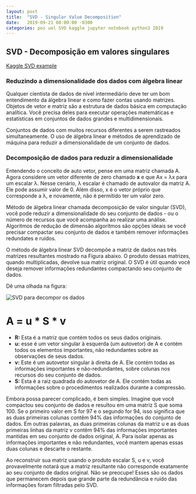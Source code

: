 ```yaml
---
layout: post
title:  "SVD - Singular Value Decomposition"
date:   2019-09-21 08:00:00 -0300
categories: pos uel SVD kaggle jupyter notebook python3 2019
---
```

## SVD - Decomposição em valores singulares

[Kaggle SVD example](https://www.kaggle.com/marcqueiroz/simple-svd-movie-recommender)

### Reduzindo a dimensionalidade dos dados com álgebra linear

Qualquer cientista de dados de nível intermediário deve ter um bom entendimento da álgebra linear e como fazer contas usando matrizes. Objetos de vetor e matriz são a estrutura de dados básica em computação analítica. Você precisa deles para executar operações matemáticas e estatísticas em conjuntos de dados grandes e multidimensionais.

Conjuntos de dados com muitos recursos diferentes a serem rastreados simultaneamente. O uso de álgebra linear e métodos de aprendizado de máquina para reduzir a dimensionalidade de um conjunto de dados.

### Decomposição de dados para reduzir a dimensionalidade 

Entendendo o conceito de auto vetor, pense em uma matriz chamada A. Agora considere um vetor diferente de zero chamado **x** e que Ax =
λx para um escalar λ. Nesse cenário, λ escalar é chamado de autovalor da matriz A. Ele pode assumir
valor de 0. Além disso, x é o vetor próprio que corresponde a λ, e
novamente, não é permitido ter um valor zero.

Método de álgebra linear chamada decomposição de valor singular (SVD), você pode reduzir a dimensionalidade do seu conjunto de dados - ou o número de recursos que você acompanha ao realizar uma análise. Algoritmos de redução de dimensão algoritmos são opções ideais se você precisar compactar seu conjunto de dados e também remover informações redundates e ruídos.

O método de álgebra linear SVD decompõe a matriz de dados nas três matrizes resultantes mostrado na Figura abaixo. O produto dessas matrizes, quando multiplicadas, devolve sua matriz original. O SVD é útil quando você deseja remover informações redundantes compactando seu conjunto de dados.

Dê uma olhada na figura:

![SVD para decompor os dados](/pos-uel-big-data/fundamentos-big-data-2/images/figura5-1.png "SVD para decompor os dados")

# A = u * S * v

* **R:** Esta é a matriz que contém todos os seus dados originais.
* **u:** esse é um vetor singular à esquerda (um autovetor) de A e contém todos os elementos importantes, não
redundantes sobre as observações de seus dados.
* **v:** Este é um autovetor singular à direita de A. Ele contém todas as informações importantes e não-redundantes, sobre colunas nos recursos do seu conjunto de dados.
* **S:** Esta é a raiz quadrada do autovetor de A. Ele contém todas as informações sobre o
procedimentos realizados durante a compressão.

Embora possa parecer complicado, é bem simples. Imagine que você compactou seu conjunto de dados e resultou em uma matriz S que soma 100. Se o primeiro valor em S for 97 e o segundo for 94, isso significa que as duas primeiras colunas contêm 94% das informações do conjunto de dados. Em outras palavras, as duas primeiras colunas da matriz u e as duas primeiras linhas da matriz v contêm 94% das informações importantes mantidas em seu conjunto de dados original, A. Para isolar apenas as informações importantes e não redundantes, você mantem apenas essas duas colunas e descarte o restante.

Ao reconstruir sua matriz usando o produto escalar S, u e v, você provavelmente notará que a matriz resultante não corresponde exatamente ao seu conjunto de dados original. Não se preocupe! Esses são os dados que permanecem depois que grande parte da redundância e ruído das informações foram filtradas pelo SVD.
